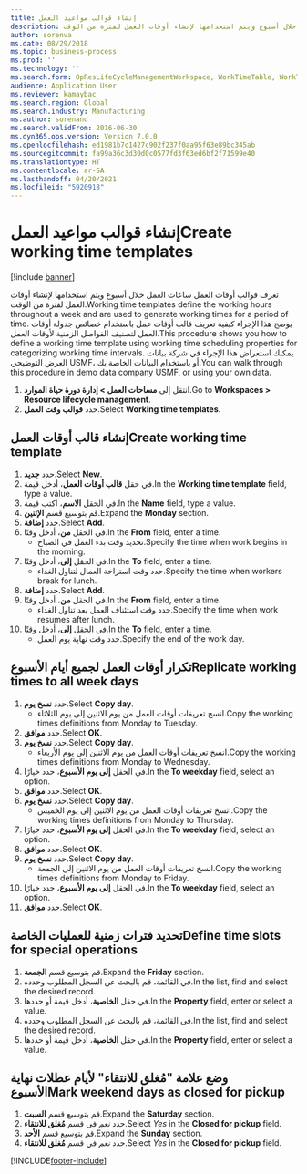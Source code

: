 ```yaml
---
title: إنشاء قوالب مواعيد العمل
description: تعرف قوالب أوقات العمل ساعات العمل خلال أسبوع ويتم استخدامها لإنشاء أوقات العمل لفترة من الوقت.
author: sorenva
ms.date: 08/29/2018
ms.topic: business-process
ms.prod: ''
ms.technology: ''
ms.search.form: OpResLifeCycleManagementWorkspace, WorkTimeTable, WorkTimeCopyDayDialog, WorkPeriodTemplate
audience: Application User
ms.reviewer: kamaybac
ms.search.region: Global
ms.search.industry: Manufacturing
ms.author: sorenand
ms.search.validFrom: 2016-06-30
ms.dyn365.ops.version: Version 7.0.0
ms.openlocfilehash: ed1981b7c1427c902f237f0aa95f63e89bc345ab
ms.sourcegitcommit: fa99a36c3d30d0c0577fd3f63ed6bf2f71599e40
ms.translationtype: HT
ms.contentlocale: ar-SA
ms.lasthandoff: 04/20/2021
ms.locfileid: "5920918"
---
```

# <a name="create-working-time-templates"></a><span data-ttu-id="634c3-103">إنشاء قوالب مواعيد العمل</span><span class="sxs-lookup"><span data-stu-id="634c3-103">Create working time templates</span></span>

[!include [banner](../../includes/banner.md)]

<span data-ttu-id="634c3-104">تعرف قوالب أوقات العمل ساعات العمل خلال أسبوع ويتم استخدامها لإنشاء أوقات العمل لفترة من الوقت.</span><span class="sxs-lookup"><span data-stu-id="634c3-104">Working time templates define the working hours throughout a week and are used to generate working times for a period of time.</span></span> <span data-ttu-id="634c3-105">يوضح هذا الإجراء كيفية تعريف قالب أوقات عمل باستخدام خصائص جدولة أوقات العمل لتصنيف الفواصل الزمنية لأوقات العمل.</span><span class="sxs-lookup"><span data-stu-id="634c3-105">This procedure shows you how to define a working time template using working time scheduling properties for categorizing working time intervals.</span></span> <span data-ttu-id="634c3-106">يمكنك استعراض هذا الإجراء في شركة بيانات العرض التوضيحي USMF، أو باستخدام البيانات الخاصة بك.</span><span class="sxs-lookup"><span data-stu-id="634c3-106">You can walk through this procedure in demo data company USMF, or using your own data.</span></span>

1. <span data-ttu-id="634c3-107">انتقل إلى **مساحات العمل > إدارة دورة حياة الموارد**.</span><span class="sxs-lookup"><span data-stu-id="634c3-107">Go to **Workspaces > Resource lifecycle management**.</span></span>
1. <span data-ttu-id="634c3-108">حدد **قوالب وقت العمل**.</span><span class="sxs-lookup"><span data-stu-id="634c3-108">Select **Working time templates**.</span></span>

## <a name="create-working-time-template"></a><span data-ttu-id="634c3-109">إنشاء قالب أوقات العمل</span><span class="sxs-lookup"><span data-stu-id="634c3-109">Create working time template</span></span>

1. <span data-ttu-id="634c3-110">حدد **جديد**.</span><span class="sxs-lookup"><span data-stu-id="634c3-110">Select **New**.</span></span>
1. <span data-ttu-id="634c3-111">في حقل **قالب أوقات العمل**، أدخل قيمة.</span><span class="sxs-lookup"><span data-stu-id="634c3-111">In the **Working time template** field, type a value.</span></span>
1. <span data-ttu-id="634c3-112">في الحقل **الاسم**، اكتب قيمة.</span><span class="sxs-lookup"><span data-stu-id="634c3-112">In the **Name** field, type a value.</span></span>
1. <span data-ttu-id="634c3-113">قم بتوسيع قسم **الإثنين**.</span><span class="sxs-lookup"><span data-stu-id="634c3-113">Expand the **Monday** section.</span></span>
1. <span data-ttu-id="634c3-114">حدد **إضافة**.</span><span class="sxs-lookup"><span data-stu-id="634c3-114">Select **Add**.</span></span>
1. <span data-ttu-id="634c3-115">في الحقل **من**، أدخل وقتًا.</span><span class="sxs-lookup"><span data-stu-id="634c3-115">In the **From** field, enter a time.</span></span>
    * <span data-ttu-id="634c3-116">تحديد وقت بدء العمل في الصباح.</span><span class="sxs-lookup"><span data-stu-id="634c3-116">Specify the time when work begins in the morning.</span></span>  
1. <span data-ttu-id="634c3-117">في الحقل **إلى**، أدخل وقتًا.</span><span class="sxs-lookup"><span data-stu-id="634c3-117">In the **To** field, enter a time.</span></span>
    * <span data-ttu-id="634c3-118">حدد وقت استراحة العمال لتناول الغداء.</span><span class="sxs-lookup"><span data-stu-id="634c3-118">Specify the time when workers break for lunch.</span></span>  
1. <span data-ttu-id="634c3-119">حدد **إضافة**.</span><span class="sxs-lookup"><span data-stu-id="634c3-119">Select **Add**.</span></span>
1. <span data-ttu-id="634c3-120">في الحقل **من**، أدخل وقتًا.</span><span class="sxs-lookup"><span data-stu-id="634c3-120">In the **From** field, enter a time.</span></span>
    * <span data-ttu-id="634c3-121">حدد وقت استئناف العمل بعد تناول الغداء.</span><span class="sxs-lookup"><span data-stu-id="634c3-121">Specify the time when work resumes after lunch.</span></span>  
1. <span data-ttu-id="634c3-122">في الحقل **إلى**، أدخل وقتًا.</span><span class="sxs-lookup"><span data-stu-id="634c3-122">In the **To** field, enter a time.</span></span>
    * <span data-ttu-id="634c3-123">حدد وقت نهاية يوم العمل.</span><span class="sxs-lookup"><span data-stu-id="634c3-123">Specify the end of the work day.</span></span>  

## <a name="replicate-working-times-to-all-week-days"></a><span data-ttu-id="634c3-124">تكرار أوقات العمل لجميع أيام الأسبوع</span><span class="sxs-lookup"><span data-stu-id="634c3-124">Replicate working times to all week days</span></span>

1. <span data-ttu-id="634c3-125">حدد **نسخ يوم**.</span><span class="sxs-lookup"><span data-stu-id="634c3-125">Select **Copy day**.</span></span>
    * <span data-ttu-id="634c3-126">انسخ تعريفات أوقات العمل من يوم الاثنين إلى يوم الثلاثاء.</span><span class="sxs-lookup"><span data-stu-id="634c3-126">Copy the working times definitions from Monday to Tuesday.</span></span>  
1. <span data-ttu-id="634c3-127">حدد **موافق**.</span><span class="sxs-lookup"><span data-stu-id="634c3-127">Select **OK**.</span></span>
1. <span data-ttu-id="634c3-128">حدد **نسخ يوم**.</span><span class="sxs-lookup"><span data-stu-id="634c3-128">Select **Copy day**.</span></span>
    * <span data-ttu-id="634c3-129">انسخ تعريفات أوقات العمل من يوم الاثنين إلى يوم الأربعاء.</span><span class="sxs-lookup"><span data-stu-id="634c3-129">Copy the working times definitions from Monday to Wednesday.</span></span>  
1. <span data-ttu-id="634c3-130">في الحقل **إلى يوم الأسبوع**، حدد خيارًا.</span><span class="sxs-lookup"><span data-stu-id="634c3-130">In the **To weekday** field, select an option.</span></span>
1. <span data-ttu-id="634c3-131">حدد **موافق**.</span><span class="sxs-lookup"><span data-stu-id="634c3-131">Select **OK**.</span></span>
1. <span data-ttu-id="634c3-132">حدد **نسخ يوم**.</span><span class="sxs-lookup"><span data-stu-id="634c3-132">Select **Copy day**.</span></span>
    * <span data-ttu-id="634c3-133">انسخ تعريفات أوقات العمل من يوم الاثنين إلى يوم الخميس.</span><span class="sxs-lookup"><span data-stu-id="634c3-133">Copy the working times definitions from Monday to Thursday.</span></span>  
1. <span data-ttu-id="634c3-134">في الحقل **إلى يوم الأسبوع**، حدد خيارًا.</span><span class="sxs-lookup"><span data-stu-id="634c3-134">In the **To weekday** field, select an option.</span></span>
1. <span data-ttu-id="634c3-135">حدد **موافق**.</span><span class="sxs-lookup"><span data-stu-id="634c3-135">Select **OK**.</span></span>
1. <span data-ttu-id="634c3-136">حدد **نسخ يوم**.</span><span class="sxs-lookup"><span data-stu-id="634c3-136">Select **Copy day**.</span></span>
    * <span data-ttu-id="634c3-137">انسخ تعريفات أوقات العمل من يوم الاثنين إلى الجمعة.</span><span class="sxs-lookup"><span data-stu-id="634c3-137">Copy the working times definitions from Monday to Friday.</span></span>  
1. <span data-ttu-id="634c3-138">في الحقل **إلى يوم الأسبوع**، حدد خيارًا.</span><span class="sxs-lookup"><span data-stu-id="634c3-138">In the **To weekday** field, select an option.</span></span>
1. <span data-ttu-id="634c3-139">حدد **موافق**.</span><span class="sxs-lookup"><span data-stu-id="634c3-139">Select **OK**.</span></span>

## <a name="define-time-slots-for-special-operations"></a><span data-ttu-id="634c3-140">تحديد فترات زمنية للعمليات الخاصة</span><span class="sxs-lookup"><span data-stu-id="634c3-140">Define time slots for special operations</span></span>

1. <span data-ttu-id="634c3-141">قم بتوسيع قسم **الجمعة**.</span><span class="sxs-lookup"><span data-stu-id="634c3-141">Expand the **Friday** section.</span></span>
1. <span data-ttu-id="634c3-142">في القائمة، قم بالبحث عن السجل المطلوب وحدده.</span><span class="sxs-lookup"><span data-stu-id="634c3-142">In the list, find and select the desired record.</span></span>
1. <span data-ttu-id="634c3-143">في حقل **الخاصية**، أدخل قيمة أو حددها.</span><span class="sxs-lookup"><span data-stu-id="634c3-143">In the **Property** field, enter or select a value.</span></span>
1. <span data-ttu-id="634c3-144">في القائمة، قم بالبحث عن السجل المطلوب وحدده.</span><span class="sxs-lookup"><span data-stu-id="634c3-144">In the list, find and select the desired record.</span></span>
1. <span data-ttu-id="634c3-145">في حقل **الخاصية**، أدخل قيمة أو حددها.</span><span class="sxs-lookup"><span data-stu-id="634c3-145">In the **Property** field, enter or select a value.</span></span>

## <a name="mark-weekend-days-as-closed-for-pickup"></a><span data-ttu-id="634c3-146">وضع علامة "مُغلق للانتقاء" لأيام عطلات نهاية الأسبوع</span><span class="sxs-lookup"><span data-stu-id="634c3-146">Mark weekend days as closed for pickup</span></span>

1. <span data-ttu-id="634c3-147">قم بتوسيع قسم **السبت**.</span><span class="sxs-lookup"><span data-stu-id="634c3-147">Expand the **Saturday** section.</span></span>
1. <span data-ttu-id="634c3-148">حدد *نعم* في قسم **مُغلق للانتقاء**.</span><span class="sxs-lookup"><span data-stu-id="634c3-148">Select *Yes* in the **Closed for pickup** field.</span></span>
1. <span data-ttu-id="634c3-149">قم بتوسيع قسم **الأحد**.</span><span class="sxs-lookup"><span data-stu-id="634c3-149">Expand the **Sunday** section.</span></span>
1. <span data-ttu-id="634c3-150">حدد *نعم* في قسم **مُغلق للانتقاء**.</span><span class="sxs-lookup"><span data-stu-id="634c3-150">Select *Yes* in the **Closed for pickup** field.</span></span>


[!INCLUDE[footer-include](../../../includes/footer-banner.md)]